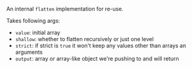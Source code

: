 An internal `flatten` implementation for re-use.

Takes following args: 

- `value`: initial array
- `shallow`: whether to flatten recursively or just one level
- `strict`: if strict is `true` it won't keep any values other than arrays an arguments
- `output`: array or array-like object we're pushing to and will return
